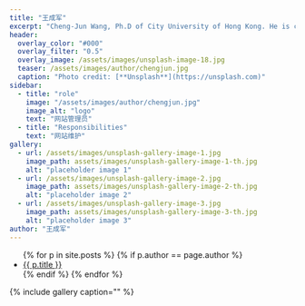 ```yaml
---
title: "王成军"
excerpt: "Cheng-Jun Wang, Ph.D of City University of Hong Kong. He is currently an assistant research fellow in the School of Journalism and Communication, Nanjing University. He is also the director of Ogilvy Data Science Lab, Computational Communication Collaboratory. His research on computational communication appears in both SSCI and SCI indexed journals, such as Scientific Reports, PloS ONE, Physica A, Cyberpsychology, and Journal of Social and Personal Relationships."
header:
  overlay_color: "#000"
  overlay_filter: "0.5"
  overlay_image: /assets/images/unsplash-image-18.jpg
  teaser: /assets/images/author/chengjun.jpg
  caption: "Photo credit: [**Unsplash**](https://unsplash.com)"
sidebar:
  - title: "role"
    image: "/assets/images/author/chengjun.jpg"
    image_alt: "logo"
    text: "网站管理员"
  - title: "Responsibilities"
    text: "网站维护"
gallery:
  - url: /assets/images/unsplash-gallery-image-1.jpg
    image_path: assets/images/unsplash-gallery-image-1-th.jpg
    alt: "placeholder image 1"
  - url: /assets/images/unsplash-gallery-image-2.jpg
    image_path: assets/images/unsplash-gallery-image-2-th.jpg
    alt: "placeholder image 2"
  - url: /assets/images/unsplash-gallery-image-3.jpg
    image_path: assets/images/unsplash-gallery-image-3-th.jpg
    alt: "placeholder image 3"
author: "王成军"
---
```


<ul>
{% for p in site.posts %}
  {% if p.author == page.author %}
    <li><a href="{{ p.url }}">{{ p.title }}</a></li>
  {% endif %}
{% endfor %}
</ul>

{% include gallery caption="" %}
